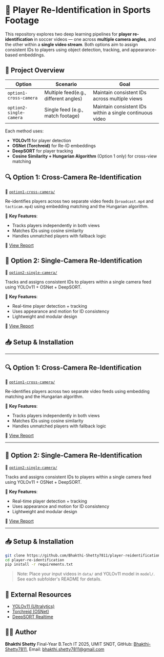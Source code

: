 # 🧠 Player Re-Identification in Sports Footage

This repository explores two deep learning pipelines for **player re-identification** in soccer videos — one across **multiple camera angles**, and the other within a **single video stream**. Both options aim to assign consistent IDs to players using object detection, tracking, and appearance-based embeddings.


## 🎯 Project Overview

| Option                  | Scenario                             | Goal                                                       |
|------------------------ |------------------------------------- |------------------------------------------------------------|
| `option1-cross-camera`  | Multiple feed(e.g., different angles)| Maintain consistent IDs across multiple views              |
| `option2-single-camera` | Single feed (e.g., match footage)    | Maintain consistent IDs within a single continuous video   |

Each method uses:
- **YOLOv11** for player detection  
- **OSNet (Torchreid)** for Re-ID embeddings  
- **DeepSORT** for player tracking  
- **Cosine Similarity + Hungarian Algorithm** (Option 1 only) for cross-view matching  


## 🔍 Option 1: Cross-Camera Re-Identification

📂 [`option1-cross-camera/`](./option1-cross-camera)

Re-identifies players across two separate video feeds (`broadcast.mp4` and `tacticam.mp4`) using embedding matching and the Hungarian algorithm.

📌 **Key Features**:
- Tracks players independently in both views  
- Matches IDs using cosine similarity  
- Handles unmatched players with fallback logic

📄 [View Report](./option1-cross-camera/report.md)


## 🔁 Option 2: Single-Camera Re-Identification

📂 [`option2-single-camera/`](./option2-single-camera)

Tracks and assigns consistent IDs to players within a single camera feed using YOLOv11 + OSNet + DeepSORT.

📌 **Key Features**:
- Real-time player detection + tracking  
- Uses appearance and motion for ID consistency  
- Lightweight and modular design

📄 [View Report](./option2-single-camera/report.md)


## 📥 Setup & Installation


---

## 🔍 Option 1: Cross-Camera Re-Identification

📂 [`option1-cross-camera/`](./option1-cross-camera)

Re-identifies players across two separate video feeds using embedding matching and the Hungarian algorithm.

📌 **Key Features**:
- Tracks players independently in both views  
- Matches IDs using cosine similarity  
- Handles unmatched players with fallback logic

📄 [View Report](./option1-cross-camera/report.md)

---

## 🔁 Option 2: Single-Camera Re-Identification

📂 [`option2-single-camera/`](./option2-single-camera)

Tracks and assigns consistent IDs to players within a single camera feed using YOLOv11 + OSNet + DeepSORT.

📌 **Key Features**:
- Real-time player detection + tracking  
- Uses appearance and motion for ID consistency  
- Lightweight and modular design

📄 [View Report](./option2-single-camera/report.md)

---

## 📥 Setup & Installation

```bash
git clone https://github.com/Bhakthi-Shetty7811/player-reidentification-sports
cd player-re-identification
pip install -r requirements.txt
```


> Note: Place your input videos in `data/` and YOLOv11 model in `model/`. See each subfolder's README for details.


## 📎 External Resources

* [YOLOv11 (Ultralytics)](https://github.com/ultralytics/ultralytics)
* [Torchreid (OSNet)](https://github.com/KaiyangZhou/deep-person-reid)
* [DeepSORT Realtime](https://github.com/levan92/deep_sort_realtime)


## 👩‍💻 Author

**Bhakthi Shetty**
Final-Year B.Tech IT 2025, UMIT SNDT, GitHub: [Bhakthi-Shetty7811](https://github.com/Bhakthi-Shetty7811), Email: bhakthi.shetty7811@gmail.com





